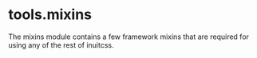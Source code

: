 # tools.mixins
The mixins module contains a few framework mixins that are required for using any of the rest of inuitcss.
